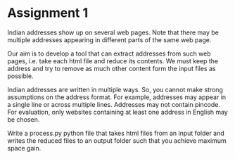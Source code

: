 # Assignment 1

Indian addresses show up on several web pages.  Note that there may be multiple addresses appearing in different parts of the same web page.

Our aim is to develop a tool that can extract addresses from such web pages, i.e. take each html file and reduce its contents. We must keep the address and try to remove as much other content form the input files as possible.

Indian addresses are written in multiple ways. So, you cannot make strong assumptions on the address format. For example, addresses may appear in a single line or across multiple lines. Addresses may not contain pincode. For evaluation, only websites containing at least one address in English may be chosen.

Write a process.py python file that takes html files from an input folder and writes the reduced files to an output folder such that you achieve maximum space gain.
